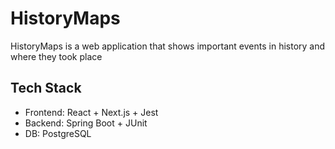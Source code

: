 # HistoryMaps
HistoryMaps is a web application that shows important events in history and where they took place
## Tech Stack
* Frontend: React + Next.js + Jest
* Backend: Spring Boot + JUnit
* DB: PostgreSQL
